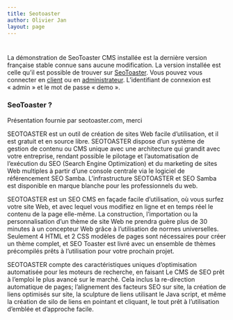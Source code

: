 ```yaml
---
title: Seotoaster
author: Olivier Jan
layout: page
---
```

# 

La démonstration de SeoToaster CMS installée est la dernière version française stable connue sans aucune modification. La version installée est celle qu’il est possible de trouver sur [SeoToaster][1]. Vous pouvez vous connecter en [client][2] ou en [administrateur][3]. L’identifiant de connexion est « admin » et le mot de passe « demo ». 

### SeoToaster ?

 [1]: http://www.seotoaster.com/
 [2]: http://demo.cms-fr.net/seotoaster/
 [3]: http://demo.cms-fr.net/seotoaster/go

Présentation fournie par seotoaster.com, merci

SEOTOASTER est un outil de création de sites Web facile d’utilisation, et il est gratuit et en source libre. SEOTOASTER dispose d’un système de gestion de contenu ou CMS unique avec une architecture qui grandit avec votre entreprise, rendant possible le pilotage et l’automatisation de l’exécution du SEO (Search Engine Optimization) et du marketing de sites Web multiples à partir d’une console centrale via le logiciel de référencement SEO Samba. L’infrastructure SEOTOASTER et SEO Samba est disponible en marque blanche pour les professionnels du web.

SEOTOASTER est un SEO CMS en façade facile d’utilisation, où vous surfez votre site Web, et avec lequel vous modifiez en ligne et en temps réel le contenu de la page elle-même. La construction, l’importation ou la personnalisation d’un thème de site Web ne prendra guère plus de 30 minutes à un concepteur Web grâce à l’utilisation de normes universelles. Seulement 4 HTML et 2 CSS modèles de pages sont nécessaires pour créer un thème complet, et SEO Toaster est livré avec un ensemble de thèmes précompilés prêts à l’utilisation pour votre prochain projet.

SEOTOASTER compte des caractéristiques uniques d’optimisation automatisée pour les moteurs de recherche, en faisant Le CMS de SEO prêt à l’emploi le plus avancé sur le marché. Cela inclus la re-direction automatique de pages; l’alignement des facteurs SEO sur site, la création de liens optimisés sur site, la sculpture de liens utilisant le Java script, et même la création de silo de liens en pointant et cliquant, le tout prêt à l’utilisation d’emblée et d’approche facile.